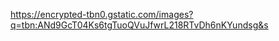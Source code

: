 <image>https://encrypted-tbn0.gstatic.com/images?q=tbn:ANd9GcT04Ks6tgTuoQVuJfwrL218RTvDh6nKYundsg&s</image>
